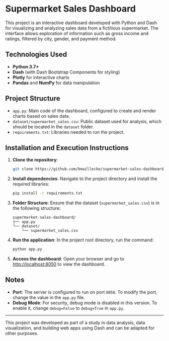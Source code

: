 # Supermarket Sales Dashboard

This project is an interactive dashboard developed with Python and Dash for visualizing and analyzing sales data from a fictitious supermarket. The interface allows exploration of information such as gross income and ratings, filtered by city, gender, and payment method.

## Technologies Used

- **Python 3.7+**
- **Dash** (with Dash Bootstrap Components for styling)
- **Plotly** for interactive charts
- **Pandas** and **NumPy** for data manipulation

## Project Structure

- `app.py`: Main code of the dashboard, configured to create and render charts based on sales data.
- `dataset/supermarket_sales.csv`: Public dataset used for analysis, which should be located in the `dataset` folder.
- `requirements.txt`: Libraries needed to run the project.

## Installation and Execution Instructions

1. **Clone the repository**:
    ```bash
    git clone https://github.com/bewillecke/supermarket-sales-dashboard.git
    ```
2. **Install dependencies**:
    Navigate to the project directory and install the required libraries:
    ```bash
    pip install -r requirements.txt
    ```
3. **Folder Structure**:
    Ensure that the dataset (`supermarket_sales.csv`) is in the following structure:
    ```
    supermarket-sales-dashboard/
    ├── app.py
    └── dataset/
        └── supermarket_sales.csv
    ```
4. **Run the application**:
    In the project root directory, run the command:
    ```bash
    python app.py
    ```
5. **Access the dashboard**:
    Open your browser and go to [http://localhost:8050](http://localhost:8050) to view the dashboard.

## Notes

- **Port**: The server is configured to run on port `8050`. To modify the port, change the value in the `app.py` file.
- **Debug Mode**: For security, debug mode is disabled in this version. To enable it, change `debug=False` to `debug=True` in `app.py`.

---

This project was developed as part of a study in data analysis, data visualization, and building web apps using Dash and can be adapted for other purposes.
